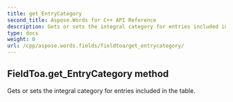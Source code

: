 ```yaml
---
title: get_EntryCategory
second_title: Aspose.Words for C++ API Reference
description: Gets or sets the integral category for entries included in the table. 
type: docs
weight: 0
url: /cpp/aspose.words.fields/fieldtoa/get_entrycategory/
---
```

## FieldToa.get_EntryCategory method


Gets or sets the integral category for entries included in the table.

